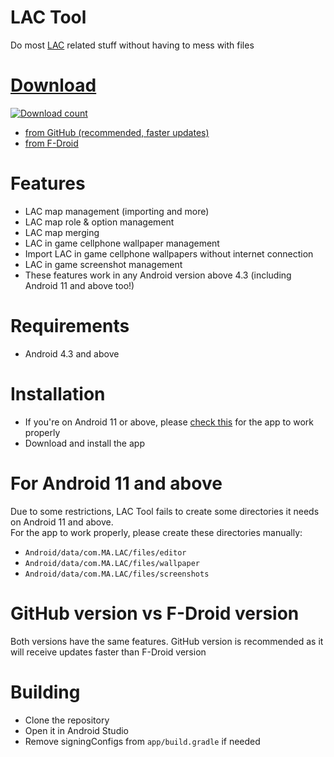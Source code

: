 
# LAC Tool
Do most <a href="https://play.google.com/store/apps/details?id=com.MA.LAC">LAC</a> related stuff without having to mess with files 

# <a href="https://github.com/aliernfrog/lac-tool/releases">Download</a>
[![Download count](https://img.shields.io/github/downloads/aliernfrog/lac-tool/total.svg)]()
- <a href="https://github.com/aliernfrog/lac-tool/releases">from GitHub (recommended, faster updates)</a>
- <a href="https://f-droid.org/packages/com.aliernfrog.LacMapTool">from F-Droid</a>

# Features
- LAC map management (importing and more)
- LAC map role & option management
- LAC map merging
- LAC in game cellphone wallpaper management
- Import LAC in game cellphone wallpapers without internet connection
- LAC in game screenshot management
- These features work in any Android version above 4.3 (including Android 11 and above too!)

# Requirements
- Android 4.3 and above

# Installation
- If you're on Android 11 or above, please <a href="#for-android-11-and-above">check this</a> for the app to work properly
- Download and install the app

# For Android 11 and above
Due to some restrictions, LAC Tool fails to create some directories it needs on Android 11 and above.<br>
For the app to work properly, please create these directories manually:
- `Android/data/com.MA.LAC/files/editor`
- `Android/data/com.MA.LAC/files/wallpaper`
- `Android/data/com.MA.LAC/files/screenshots`

# GitHub version vs F-Droid version
Both versions have the same features.
GitHub version is recommended as it will receive updates faster than F-Droid version

# Building
- Clone the repository
- Open it in Android Studio
- Remove signingConfigs from `app/build.gradle` if needed

